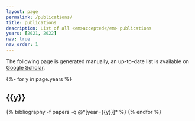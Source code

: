 ```yaml
---
layout: page
permalink: /publications/
title: publications
description: List of all <em>accepted</em> publications
years: [2021, 2022]
nav: true
nav_order: 1
---
```

<!-- _pages/publications.md -->

The following page is generated manually, an up-to-date list is available on <a href="https://scholar.google.com/citations?hl=en&user=QWFKVW8AAAAJ&view_op=list_works&sortby=pubdate">Google Scholar</a>.

<div class="publications">

{%- for y in page.years %}
  <h2 class="year">{{y}}</h2>
  {% bibliography -f papers -q @*[year={{y}}]* %}
{% endfor %}

</div>
